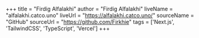 +++
title = "Firdig Alfalakhi"
author = "Firdig Alfalakhi"
liveName = "alfalakhi.catco.uno"
liveUrl = "https://alfalakhi.catco.uno/"
sourceName = "GitHub"
sourceUrl = "https://github.com/Firkhie"
tags = ['Next.js', 'TailwindCSS', 'TypeScript', 'Vercel']
+++
